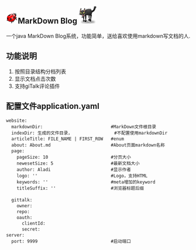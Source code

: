 ## ![](https://github.com/234369425/Markdown-Blog/blob/master/doc/img/bug32.png?raw=true)MarkDown Blog ![](https://github.com/234369425/Markdown-Blog/blob/master/doc/img/cat48.png?raw=true) ##

一个java MarkDown Blog系统，功能简单，送给喜欢使用markdown写文档的人.

## 功能说明 ##

1. 按照目录结构分档列表
2. 显示文档点击次数
3. 支持giTalk评论插件

## 配置文件application.yaml ##

    website:
	  markdownDir: 							#MarkDown文件根目录
	  indexDir: 生成的文件目录，				#不配置使用markdownDir
	  articleTitle: FILE_NAME | FIRST_ROW	#enum
	  about: About.md						#About页面markdown名称
	  page:		
	    pageSize: 10						#分页大小
	    newesetSize: 5						#最新文档大小
	    author: Aladi						#显示作者
	    logo: ''							#Logo，支持HTML
	    keywords: ''						#meta增加的keyword
	    titleSuffix: ''						#浏览器标题后缀
	
	  gittalk:
	    owner:
	    repo:
	    oauth:
	      clientId:
	      secret:
	server:
	  port: 9999							#启动端口


